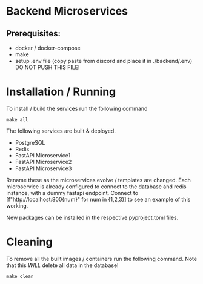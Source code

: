 # Backend Microservices


## Prerequisites:

- docker / docker-compose
- make
- setup .env file (copy paste from discord and place it in ./backend/.env) DO NOT PUSH THIS FILE!

# Installation / Running

To install / build the services run the following command

```make all```

The following services are built & deployed.

- PostgreSQL
- Redis
- FastAPI Microservice1
- FastAPI Microservice2
- FastAPI Microservice3

Rename these as the microservices evolve / templates are changed. Each microservice is already configured to connect to the database and redis instance, with a dummy fastapi endpoint. Connect to [f"http://localhost:800{num}" for num in {1,2,3}] to see an example of this working.

New packages can be installed in the respective pyproject.toml files.

# Cleaning
To remove all the built images / containers run the following command. Note that this _WILL_ delete all data in the database!

```make clean```